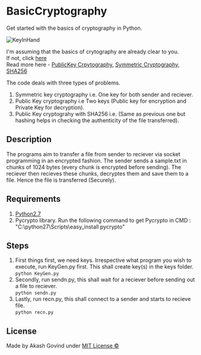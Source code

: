 # BasicCryptography  
Get started with the basics of cryptography in Python.  

![KeyInHand](https://unsplash.com/photos/OHnvp41aDzE/download?force=true "Photo by 'CMDR Shane' on Unsplash.com")  
    
I'm assuming that the basics of crytography are already clear to you.   
If not, click [here](https://en.wikipedia.org/wiki/Cryptography)  
Read more here - [PublicKey Crpytography](https://en.wikipedia.org/wiki/Public-key_cryptography), [Symmetric Cryptography](https://en.wikipedia.org/wiki/Symmetric-key_algorithm), [SHA256](https://en.wikipedia.org/wiki/Secure_Hash_Algorithms)  

The code deals with three types of problems.  
1. Symmetric key cryptography i.e. One key for both sender and reciever.  
2. Public Key cryptography i.e Two keys (Public key for encryption and Private Key for decryption).  
3. Public Key cryptograhy with SHA256 i.e. (Same as previous one but hashing helps in checking the authenticity of the file transferred).  

## Description
The programs aim to transfer a file from sender to reciever via socket programming in an encrypted fashion.
The sender sends a sample.txt in chunks of 1024 bytes (every chunk is encrypted before sending). The reciever then recieves these chunks, decryptes them and save them to a file. Hence the file is transferred (Securely).

## Requirements  
1. [Python2.7](https://www.python.org/ftp/python/2.7/python-2.7.amd64.msi)  
2. Pycrypto library. Run the following command to get Pycrypto in CMD : "C:\python27\Scripts\easy_install pycrypto"  

## Steps  
1. First things first, we need keys. Irrespective what program you wish to execute, run KeyGen.py first. This shall create key(s) in the keys folder.  
`python KeyGen.py`
2. Secondly, run sendn.py, this shall wait for a reciever before sending out a file to reciever.  
`python sendn.py`
3. Lastly, run recn.py, this shall connect to a sender and starts to recieve file.  
`python recn.py`

## License 
Made by Akash Govind under [MIT License ©](http://prodicus.mit-license.org/)
